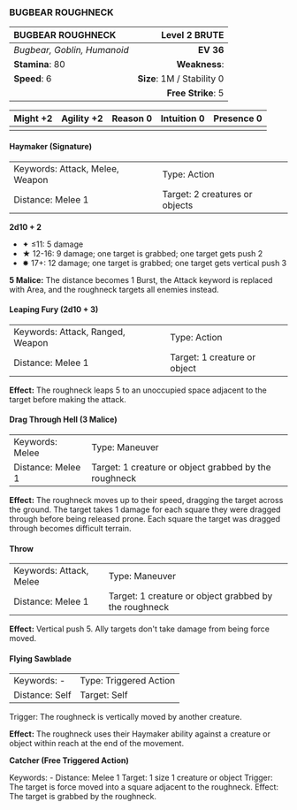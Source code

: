 ### BUGBEAR ROUGHNECK

| BUGBEAR ROUGHNECK           |          **Level 2 BRUTE** |
| :-------------------------- | -------------------------: |
| *Bugbear, Goblin, Humanoid* |                  **EV 36** |
| **Stamina**: 80             |              **Weakness**: |
| **Speed**: 6                | **Size**: 1M / Stability 0 |
|                             |         **Free Strike**: 5 |

| **Might** +2 | **Agility** +2 | **Reason** 0 | **Intuition** 0 | **Presence** 0 |
| ------------ | -------------- | ------------ | --------------- | -------------- |
|              |                |              |                 |                |

#### Haymaker (Signature)

|                                 |                                |
| :------------------------------ | :----------------------------- |
| Keywords: Attack, Melee, Weapon | Type: Action                   |
| Distance: Melee 1               | Target: 2 creatures or objects |

**2d10 + 2**

- ✦ ≤11: 5 damage
- ★ 12-16: 9 damage; one target is grabbed; one target gets push 2
- ✸ 17+: 12 damage; one target is grabbed; one target gets vertical push 3

**5 Malice:** The distance becomes 1 Burst, the Attack keyword is replaced with Area, and the roughneck targets all enemies instead.

#### Leaping Fury (2d10 + 3)

|                                  |                              |
| :------------------------------- | :--------------------------- |
| Keywords: Attack, Ranged, Weapon | Type: Action                 |
| Distance: Melee 1                | Target: 1 creature or object |

**Effect:** The roughneck leaps 5 to an unoccupied space adjacent to the target before making the attack.

#### Drag Through Hell (3 Malice)

|                   |                                                       |
| :---------------- | :---------------------------------------------------- |
| Keywords: Melee   | Type: Maneuver                                        |
| Distance: Melee 1 | Target: 1 creature or object grabbed by the roughneck |

**Effect:** The roughneck moves up to their speed, dragging the target across the ground. The target takes 1 damage for each square they were dragged through before being released prone. Each square the target was dragged through becomes difficult terrain.

#### Throw

|                         |                                                       |
| :---------------------- | :---------------------------------------------------- |
| Keywords: Attack, Melee | Type: Maneuver                                        |
| Distance: Melee 1       | Target: 1 creature or object grabbed by the roughneck |

**Effect:** Vertical push 5. Ally targets don't take damage from being force moved.

#### Flying Sawblade

|                |                        |
| :------------- | :--------------------- |
| Keywords: -    | Type: Triggered Action |
| Distance: Self | Target: Self           |

Trigger: The roughneck is vertically moved by another creature.

**Effect:** The roughneck uses their Haymaker ability against a creature or object within reach at the end of the movement.

**Catcher (Free Triggered Action)**

Keywords: - Distance: Melee 1 Target: 1 size 1 creature or object Trigger: The target is force moved into a square adjacent to the roughneck. Effect: The target is grabbed by the roughneck.
